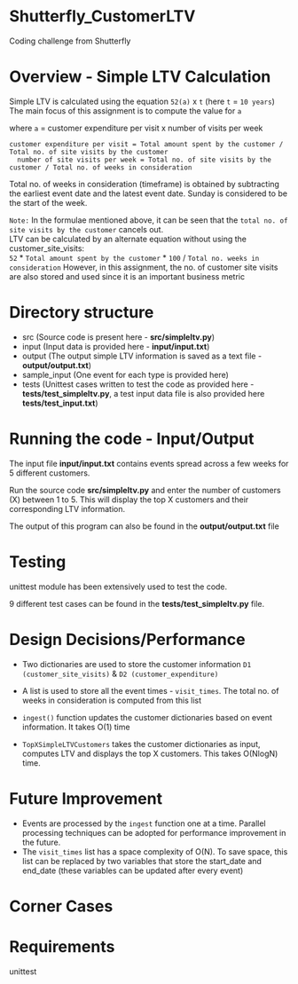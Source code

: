 # Shutterfly_CustomerLTV
Coding challenge from Shutterfly


# Overview - Simple LTV Calculation
Simple LTV is calculated using the equation `52(a)` x `t` (here `t` = `10 years`)  
The main focus of this assignment is to compute the value for `a`

where `a` = customer expenditure per visit x number of visits per week

   	customer expenditure per visit = Total amount spent by the customer / Total no. of site visits by the customer
      number of site visits per week = Total no. of site visits by the customer / Total no. of weeks in consideration

Total no. of weeks in consideration (timeframe) is obtained by subtracting the earliest event date and the latest event date. Sunday is considered to be the start of the week.

`Note:` In the formulae mentioned above, it can be seen that the `total no. of site visits by the customer` cancels out.   
LTV can be calculated by an  alternate equation without using the customer_site_visits:       
`52` * `Total amount spent by the customer` * `100` / `Total no. weeks in consideration`
However, in this assignment, the no. of customer site visits are also stored and used since it is an important business metric


# Directory structure
- src (Source code is present here - **src/simpleltv.py**)
- input (Input data is provided here - **input/input.txt**)
- output (The output simple LTV information is saved as a text file - **output/output.txt**)
- sample_input (One event for each type is provided here)
- tests (Unittest cases written to test the code as provided here - **tests/test_simpleltv.py**, a test input data file is also provided here **tests/test_input.txt**)


# Running the code - Input/Output
The input file **input/input.txt** contains events spread across a few weeks for 5 different customers.  

Run the source code **src/simpleltv.py** and enter the number of customers (X) between 1 to 5. 
This will display the top X customers and their corresponding LTV information. 

The output of this program can also be found in the **output/output.txt** file


# Testing
unittest module has been extensively used to test the code.

9 different test cases can be found in the **tests/test_simpleltv.py** file.


# Design Decisions/Performance
- Two dictionaries are used to store the customer information `D1 (customer_site_visits)` & `D2 (customer_expenditure)`

- A list is used to store all the event times - `visit_times`. The total no. of weeks in consideration is computed from this list

- `ingest()` function updates the customer dictionaries based on event information. It takes O(1) time

- `TopXSimpleLTVCustomers` takes the customer dictionaries as input, computes LTV and displays the top X customers. This takes O(NlogN) time.


# Future Improvement
- Events are processed by the `ingest` function one at a time. Parallel processing techniques can be adopted for performance improvement in the future.
- The `visit_times` list has a space complexity of O(N). To save space, this list can be replaced by two variables that store the start_date and end_date (these variables can be updated after every event) 


# Corner Cases


# Requirements
unittest

    
